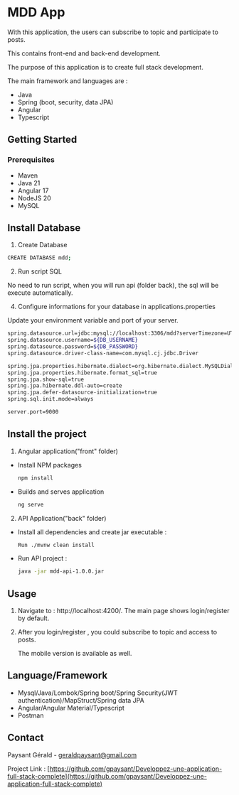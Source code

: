 # MDD App
With this application, the users can subscribe to topic and participate to posts.

This contains front-end and back-end development.

The purpose of this application is to create full stack development.

The main framework and languages are :
- Java
- Spring (boot, security, data JPA)
- Angular
- Typescript

## Getting Started

### Prerequisites
* Maven
* Java 21
* Angular 17
* NodeJS 20
* MySQL

## Install Database 

1. Create Database
  ```sh
  CREATE DATABASE mdd;
  ```
2. Run script SQL 

No need to run script, when you will run api (folder back), the sql will be execute automatically.  

4. Configure informations for your database in applications.properties
 
  Update your environment variable and port of your server.
  ```sh
  spring.datasource.url=jdbc:mysql://localhost:3306/mdd?serverTimezone=UTC
  spring.datasource.username=${DB_USERNAME}
  spring.datasource.password=${DB_PASSWORD}
  spring.datasource.driver-class-name=com.mysql.cj.jdbc.Driver
  
  spring.jpa.properties.hibernate.dialect=org.hibernate.dialect.MySQLDialect
  spring.jpa.properties.hibernate.format_sql=true
  spring.jpa.show-sql=true
  spring.jpa.hibernate.ddl-auto=create
  spring.jpa.defer-datasource-initialization=true
  spring.sql.init.mode=always
  
  server.port=9000
  ```

## Install the project

1. Angular application("front" folder)
* Install NPM packages
  ```sh
  npm install
  ```
 
* Builds and serves application
  ```sh
  ng serve
  ```

2. API Application("back" folder)
* Install all dependencies and create jar executable :
  ```sh
  Run ./mvnw clean install
  ```

* Run API project :
  ```sh
  java -jar mdd-api-1.0.0.jar
  ```

## Usage

1. Navigate to : http://localhost:4200/. The main page shows login/register by default.

2. After you login/register , you could subscribe to topic and access to posts.

   The mobile version is available as well.


## Language/Framework
* Mysql/Java/Lombok/Spring boot/Spring Security(JWT authentication)/MapStruct/Spring data JPA
* Angular/Angular Material/Typescript
* Postman

<!-- CONTACT -->
## Contact

Paysant Gérald - geraldpaysant@gmail.com

Project Link : [https://github.com/gpaysant/Developpez-une-application-full-stack-complete](https://github.com/gpaysant/Developpez-une-application-full-stack-complete)
